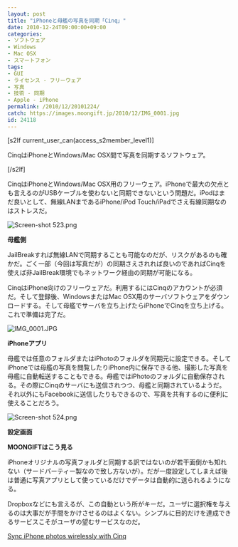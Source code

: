 ```yaml
---
layout: post
title: "iPhoneと母艦の写真を同期「Cinq」"
date: 2010-12-24T09:00:00+09:00
categories:
- ソフトウェア
- Windows
- Mac OSX
- スマートフォン
tags: 
- GUI
- ライセンス - フリーウェア
- 写真
- 技術 - 同期
- Apple - iPhone
permalink: /2010/12/20101224/
catch: https://images.moongift.jp/2010/12/IMG_0001.jpg
id: 24118
---
```

[s2If current\_user\_can(access\_s2member\_level1)]

CinqはiPhoneとWindows/Mac OSX間で写真を同期するソフトウェア。

[/s2If]  

CinqはiPhoneとWindows/Mac OSX用のフリーウェア。iPhoneで最大の欠点とも言えるのがUSBケーブルを使わないと同期できないという問題だ。iPodはまだ良いとして、無線LANまであるiPhone/iPod Touch/iPadでさえ有線同期なのはストレスだ。

  

![Screen-shot 523.png](https://images.moongift.jp/2010/12/Screen-shot-523.png)

  

**母艦側**

  

JailBreakすれば無線LANで同期することも可能なのだが、リスクがあるのも確かだ。ごく一部（今回は写真だが）の同期さえされれば良いのであればCinqを使えば非JailBreak環境でもネットワーク経由の同期が可能になる。

  
<!--more-->

CinqはiPhone向けのフリーウェアだ。利用するにはCinqのアカウントが必須だ。そして登録後、WindowsまたはMac OSX用のサーバソフトウェアをダウンロードする。そして母艦でサーバを立ち上げたらiPhoneでCinqを立ち上げる。これで準備は完了だ。

  

![IMG_0001.JPG](https://images.moongift.jp/2010/12/IMG_0001.jpg)

  

**iPhoneアプリ**

  

母艦では任意のフォルダまたはiPhotoのフォルダを同期元に設定できる。そしてiPhoneでは母艦の写真を閲覧したりiPhone内に保存できる他、撮影した写真を母艦に自動転送することもできる。母艦ではiPhotoのフォルダに自動保存される。その際にCinqのサーバにも送信されつつ、母艦と同期されているようだ。それ以外にもFacebookに送信したりもできるので、写真を共有するのに便利に使えることだろう。

  
  
  

![Screen-shot 524.png](https://images.moongift.jp/2010/12/Screen-shot-524.png)

  

**設定画面**

  

**MOONGIFTはこう見る**

  

iPhoneオリジナルの写真フォルダと同期する訳ではないのが若干面倒かも知れない（サードパーティー製なので致し方ないが）。だが一度設定してしまえば後は普通に写真アプリとして使っているだけでデータは自動的に送られるようになる。

  

Dropboxなどにも言えるが、この自動という所がキーだ。ユーザに選択権を与えるのは大事だが手間をかけさせるのはよくない。シンプルに目的だけを達成できるサービスこそがユーザの望むサービスなのだ。

  

[Sync iPhone photos wirelessly with Cinq](http://www.tuaw.com/2010/12/12/sync-iphone-photos-wirelessly-with-cinq/)

  
